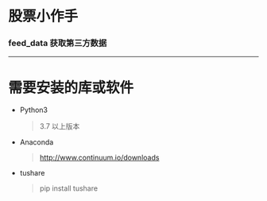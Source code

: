 # 股票小作手

### feed_data               获取第三方数据

--- 

# 需要安装的库或软件

- Python3
    > 3.7 以上版本
- Anaconda
    > http://www.continuum.io/downloads
- tushare
    > pip install tushare








